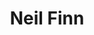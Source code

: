 ---
title: "Neil Finn"
summary: "Neil Mullane Finn is a New Zealand singer-songwriter and musician. He is best-known for being a principal member of Split Enz with his brother Tim, the lead singer and a founding member of Crowded House, and a touring member of Fleetwood Mac. Finn joined Split Enz in 1977 after the departure of founding member Phil Judd and influenced a shift away from band's art rock roots and towards a new wave and pop-oriented sound. Gradually rising in creative prominence within the band, he came to write the majority of the band's successful songs in the 1980s, including \"One Step Ahead\", \"History Never Repeats\", \"I Got You\", and \"Message to My Girl\". After Split Enz broke up in 1984, Finn helped form Crowded House with Split Enz's final drummer Paul Hester and served as the band's lead singer and principal songwriter. Crowded House achieved international success in 1987 when they released the single \"Don't Dream It's Over\", written by Finn. After Crowded House disbanded in 1996, Finn and his brother released two albums as the Finn Brothers, before reforming Crowded House in 2006. In April 2018, Finn joined Fleetwood Mac for their tour that year. Finn has also recorded several successful solo albums, assembled diverse musicians for the 7 Worlds Collide project, and contributed to several film and television soundtracks.
Ed O'Brien of Radiohead has hailed Finn as popular music's \"most prolific writer of great songs\"."
image: "neil-finn.jpg"
apple_music_artist_url: "None"
wikipedia_url: "https://en.wikipedia.org/wiki/Neil_Finn"
---
